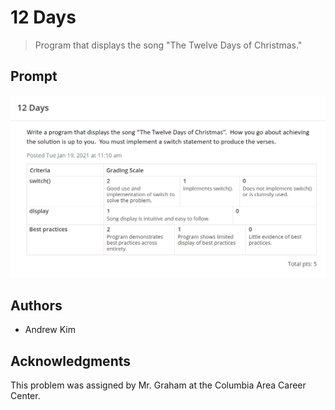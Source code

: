 # 12 Days

> Program that displays the song "The Twelve Days of Christmas."

## Prompt

![12 Days Prompt](https://github.com/ahkim3/12-Days/blob/main/12%20Days%20Prompt.png?raw=true "Prompt")

## Authors
- Andrew Kim

## Acknowledgments

This problem was assigned by Mr. Graham at the Columbia Area Career Center.

